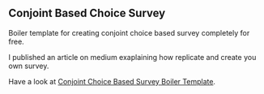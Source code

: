 ## Conjoint Based Choice Survey

Boiler template for creating conjoint choice based survey completely for free.

I published an article on medium exaplaining how replicate and create you own survey.

Have a look at [Conjoint Choice Based Survey Boiler Template](https://medium.com/@gabriele.ghisleni01/conjoint-choice-based-survey-ac47b933bd3b). 